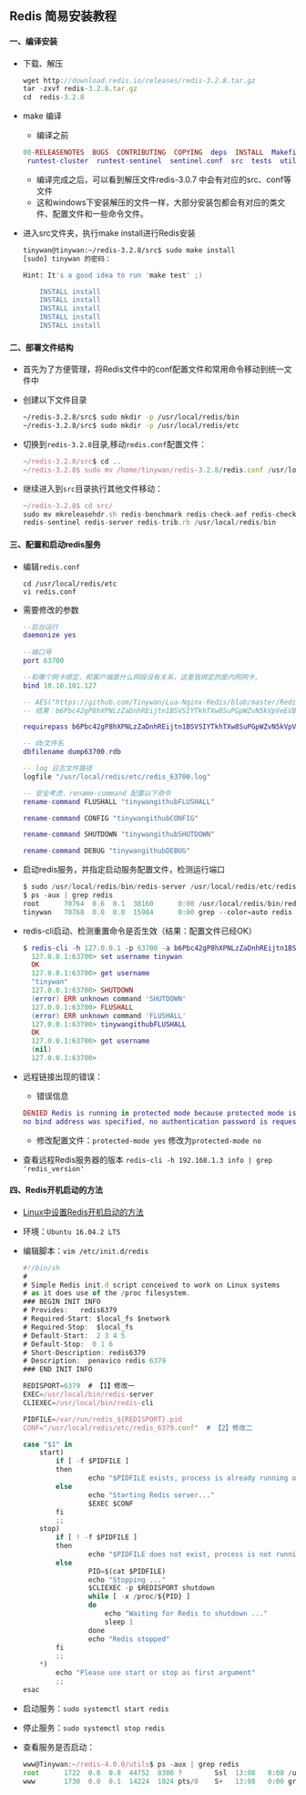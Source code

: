 ## Redis 简易安装教程
#### 一、编译安装
+ 下载、解压   	
	
    ```javascript
    wget http://download.redis.io/releases/redis-3.2.8.tar.gz
    tar -zxvf redis-3.2.8.tar.gz
    cd  redis-3.2.8
    ```
+ make 编译
    + 编译之前  
    
    ```lua
    00-RELEASENOTES  BUGS  CONTRIBUTING  COPYING  deps  INSTALL  Makefile  MANIFESTO  README.md  redis.conf  runtest 
     runtest-cluster  runtest-sentinel  sentinel.conf  src  tests  utils
    ```  
    + 编译完成之后，可以看到解压文件redis-3.0.7 中会有对应的src、conf等文件             
    + 这和windows下安装解压的文件一样，大部分安装包都会有对应的类文件、配置文件和一些命令文件。
+ 进入src文件夹，执行make install进行Redis安装

    ```bash
    tinywan@tinywan:~/redis-3.2.8/src$ sudo make install 
    [sudo] tinywan 的密码： 
    
    Hint: It's a good idea to run 'make test' ;)
    
        INSTALL install
        INSTALL install
        INSTALL install
        INSTALL install
        INSTALL install
    ```		
#### 二、部署文件结构
+ 首先为了方便管理，将Redis文件中的conf配置文件和常用命令移动到统一文件中			
+ 创建以下文件目录

    ```bash
    ~/redis-3.2.8/src$ sudo mkdir -p /usr/local/redis/bin
    ~/redis-3.2.8/src$ sudo mkdir -p /usr/local/redis/etc
    ```
+ 切换到`redis-3.2.8`目录,移动`redis.conf`配置文件：

   ```javascript
   ~/redis-3.2.8/src$ cd ..
   ~/redis-3.2.8$ sudo mv /home/tinywan/redis-3.2.8/redis.conf /usr/local/redis/etc
   ```
+ 继续进入到`src`目录执行其他文件移动：

   ```javascript
   ~/redis-3.2.8$ cd src/
   sudo mv mkreleasehdr.sh redis-benchmark redis-check-aof redis-check-rdb redis-cli  
   redis-sentinel redis-server redis-trib.rb /usr/local/redis/bin
   ```
#### 三、配置和启动redis服务
+   编辑`redis.conf`

    ```
    cd /usr/local/redis/etc
    vi redis.conf
    ```
+   需要修改的参数  

    ```lua
    --后台运行
    daemonize yes
           
    --端口号
    port 63700          
    
    --和哪个网卡绑定，和客户端是什么网段没有关系，这里我绑定的是内网网卡,
    bind 10.10.101.127   
    
    -- AES("https://github.com/Tinywan/Lua-Nginx-Redis/blob/master/Redis/redis-install.md") 加密
    -- 结果：b6Pbc42gP8hXPNLzZaDnhREijtn1BSVSIYTkhTXw8SuPGpWZvN5kVpVeEVBdEQDw7M/+EZuDS6FxTOtgD2QrPe6014LPEdv2DY+YSUQZ4cE=
    
    requirepass b6Pbc42gP8hXPNLzZaDnhREijtn1BSVSIYTkhTXw8SuPGpWZvN5kVpVeEVBdEQDw7M/+EZuDS6FxTOtgD2QrPe6014LPEdv2DY+YSUQZ4cE=
    
    -- db文件名
    dbfilename dump63700.rdb
    
    -- log 日志文件路径
    logfile "/usr/local/redis/etc/redis_63700.log"
    
    -- 安全考虑，rename-command 配置以下命令
    rename-command FLUSHALL "tinywangithubFLUSHALL"
    
    rename-command CONFIG "tinywangithubCONFIG"
    
    rename-command SHUTDOWN "tinywangithubSHUTDOWN"
    
    rename-command DEBUG "tinywangithubDEBUG"
    ```
+   启动redis服务，并指定启动服务配置文件，检测运行端口	
    ```java
    $ sudo /usr/local/redis/bin/redis-server /usr/local/redis/etc/redis63700.conf
    $ ps -aux | grep redis
    root      70764  0.6  0.1  38160      0:00 /usr/local/redis/bin/redis-server 127.0.0.1:63700
    tinywan   70768  0.0  0.0  15984      0:00 grep --color=auto redis
    ```
+   redis-cli启动、检测重置命令是否生效（结果：配置文件已经OK）
    ```lua
    $ redis-cli -h 127.0.0.1 -p 63700 -a b6Pbc42gP8hXPNLzZaDnhREijtn1BSVSIYTkhTXw8SuPGpWZvN5kVpVeEVBdEQDw7M/+EZuDS6FxTOtgD2QrPe6014LPEdv2DY+YSUQZ4cE= 
      127.0.0.1:63700> set username tinywan
      OK
      127.0.0.1:63700> get username
      "tinywan"
      127.0.0.1:63700> SHUTDOWN
      (error) ERR unknown command 'SHUTDOWN'
      127.0.0.1:63700> FLUSHALL
      (error) ERR unknown command 'FLUSHALL'
      127.0.0.1:63700> tinywangithubFLUSHALL
      OK
      127.0.0.1:63700> get username
      (nil)
      127.0.0.1:63700>
    ```
+   远程链接出现的错误：
    + 错误信息
    
    ```lua
    DENIED Redis is running in protected mode because protected mode is enabled, 
    no bind address was specified, no authentication password is requested to    clients.......  
    ```
    +   修改配置文件：`protected-mode yes` 修改为`protected-mode no `  
+   查看远程Redis服务器的版本 `redis-cli -h 192.168.1.3 info | grep 'redis_version'`

#### 四、Redis开机启动的方法
+   [Linux中设置Redis开机启动的方法](http://www.jb51.net/article/110286.htm)
+   环境：`Ubuntu 16.04.2 LTS`
+   编辑脚本：`vim /etc/init.d/redis `

    ```javascript
    #!/bin/sh
    #
    # Simple Redis init.d script conceived to work on Linux systems
    # as it does use of the /proc filesystem.
    ### BEGIN INIT INFO
    # Provides:   redis6379
    # Required-Start: $local_fs $network
    # Required-Stop:  $local_fs
    # Default-Start:  2 3 4 5
    # Default-Stop:  0 1 6
    # Short-Description: redis6379
    # Description:  penavico redis 6379
    ### END INIT INFO
    
    REDISPORT=6379  # 【1】修改一
    EXEC=/usr/local/bin/redis-server
    CLIEXEC=/usr/local/bin/redis-cli
    
    PIDFILE=/var/run/redis_${REDISPORT}.pid
    CONF="/usr/local/redis/etc/redis_6379.conf"  # 【2】修改二
    
    case "$1" in
        start)
            if [ -f $PIDFILE ]
            then
                    echo "$PIDFILE exists, process is already running or crashed"
            else
                    echo "Starting Redis server..."
                    $EXEC $CONF
            fi
            ;;
        stop)
            if [ ! -f $PIDFILE ]
            then
                    echo "$PIDFILE does not exist, process is not running"
            else
                    PID=$(cat $PIDFILE)
                    echo "Stopping ..."
                    $CLIEXEC -p $REDISPORT shutdown
                    while [ -x /proc/${PID} ]
                    do
                        echo "Waiting for Redis to shutdown ..."
                        sleep 1
                    done
                    echo "Redis stopped"
            fi
            ;;
        *)
            echo "Please use start or stop as first argument"
            ;;
    esac    
    ```
+   启动服务：`sudo systemctl start redis`
+   停止服务：`sudo systemctl stop redis`
+   查看服务是否启动：

    ```javascript
    www@Tinywan:~/redis-4.0.0/utils$ ps -aux | grep redis
    root      1722  0.0  0.8  44752  8300 ?        Ssl  13:08   0:00 /usr/local/bin/redis-server 127.0.0.1:6379
    www       1730  0.0  0.1  14224  1024 pts/0    S+   13:08   0:00 grep --color=auto redis
    
    ```







